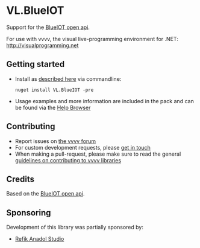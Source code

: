 # VL.BlueIOT
Support for the [BlueIOT open api](https://www.blueiot.com/product/open-api/).

For use with vvvv, the visual live-programming environment for .NET: http://visualprogramming.net

## Getting started
- Install as [described here](https://thegraybook.vvvv.org/reference/hde/managing-nugets.html) via commandline:

    `nuget install VL.BlueIOT -pre`

- Usage examples and more information are included in the pack and can be found via the [Help Browser](https://thegraybook.vvvv.org/reference/hde/findinghelp.html)

## Contributing
- Report issues on [the vvvv forum](https://discourse.vvvv.org/c/vvvv-gamma/28)
- For custom development requests, please [get in touch](mailto:devvvvs@vvvv.org)
- When making a pull-request, please make sure to read the general [guidelines on contributing to vvvv libraries](https://thegraybook.vvvv.org/reference/extending/contributing.html)

## Credits
Based on the [BlueIOT open api](https://www.blueiot.com/product/open-api/).

## Sponsoring
Development of this library was partially sponsored by:  
* [Refik Anadol Studio](https://refikanadolstudio.com/)
